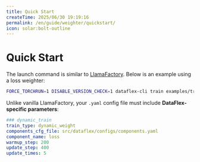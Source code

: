 ```yaml
---
title: Quick Start
createTime: 2025/06/30 19:19:16
permalink: /en/guide/weighter/quickstart/
icon: solar:bolt-outline
---
```


# Quick Start

The launch command is similar to [LlamaFactory](https://github.com/hiyouga/LLaMA-Factory). Below is an example using a loss weighter:

```bash
FORCE_TORCHRUN=1 DISABLE_VERSION_CHECK=1 dataflex-cli train examples/train_lora/weighters/loss.yaml
```

Unlike vanilla LlamaFactory, your `.yaml` config file must include **DataFlex-specific parameters**:

```yaml
### dynamic_train
train_type: dynamic_weight
components_cfg_file: src/dataflex/configs/components.yaml
component_name: loss
warmup_step: 200
update_step: 400
update_times: 5
```